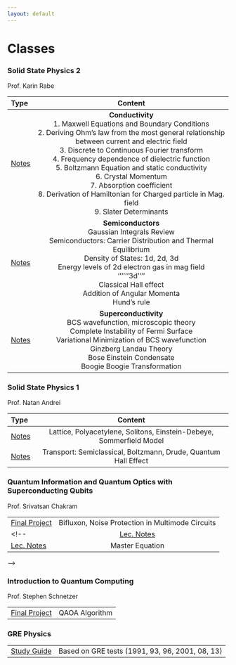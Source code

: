```yaml
---
layout: default
---
```

# Classes

### Solid State Physics 2
Prof. Karin Rabe

| Type     | Content | 
| :---        |    :----:   | 
| [Notes](https://drive.google.com/file/d/1bNWKUugDcHSWL1R8pojJ_nVML05eVihd/view?usp=share_link) |**Conductivity**<br> 1. Maxwell Equations and Boundary Conditions <br> 2. Deriving Ohm’s law from the most general relationship between current and electric field <br> 3. Discrete to Continuous Fourier transform <br> 4. Frequency dependence of dielectric function <br>5. Boltzmann Equation and static conductivity <br> 6. Crystal Momentum<br>7. Absorption coefficient<br>8. Derivation of Hamiltonian for Charged particle in Mag. field<br>9. Slater Determinants| 
| [Notes](https://drive.google.com/file/d/1IMf5qmj3WIQpiyOTGh5mVFNmZXcWeiM8/view?usp=share_link) |**Semiconductors** <br> Gaussian Integrals Review <br> Semiconductors: Carrier Distribution and Thermal Equilibrium <br> Density of States: 1d, 2d, 3d <br> Energy levels of 2d electron gas in mag field <br> ‘’’’’’3d’’’’ <br> Classical Hall effect <br> Addition of Angular Momenta <br>Hund’s rule |
| [Notes](https://drive.google.com/file/d/1kb3niss-DMalTkkgNo6vaTlXHqjc3bOL/view?usp=share_link) |**Superconductivity** <br> BCS wavefunction, microscopic theory <br> Complete Instability of Fermi Surface <br> Variational Minimization of BCS wavefunction <br> Ginzberg Landau Theory <br> Bose Einstein Condensate <br> Boogie Boogie Transformation|


### Solid State Physics 1
Prof. Natan Andrei

| Type     | Content | 
| :---        |    :----:   | 
| [Notes](https://drive.google.com/file/d/1A26bsXxo0mTfTYKnzeioGqBVvdZGU3YG/view?usp=share_link) | Lattice, Polyacetylene, Solitons, Einstein-Debeye, Sommerfield Model| 
| [Notes](https://drive.google.com/file/d/1MaxrL1Id_yEkm4yCyxAxlU2GCemXu58D/view?usp=share_link)  | Transport: Semiclassical, Boltzmann, Drude, Quantum Hall Effect        |


### Quantum Information and Quantum Optics with Superconducting Qubits 
Prof. Srivatsan Chakram

|      | | 
| :---        |    :----:   | 
| [Final Project](https://docs.google.com/presentation/d/1V7bebX6_DVzLBzptQ_aMPwYgg828f-BU/edit?usp=share_link&ouid=111558376192555559689&rtpof=true&sd=true)  | Bifluxon, Noise Protection in Multimode Circuits |
<!-- |[Lec. Notes](https://drive.google.com/file/d/1m0B07n6QH0moiBO6rRLwOHOH9mCejH1q/view?usp=share_link)| Transmon, Fluxonium|
|[Lec. Notes](https://drive.google.com/file/d/1HLvOMpPZJm9EhOlD5aYgqOucRUXmynWC/view?usp=share_link)| Master Equation|
 -->
### Introduction to Quantum Computing 
Prof. Stephen Schnetzer


|      |   | 
| :---        |    :----:   | 
| [Final Project](https://drive.google.com/file/d/1uZhSU7YO26EixLf81HEM0qR5Dh-Lzui6/view?usp=share_link)  | QAOA Algorithm |

### GRE Physics

|      |  | 
| :---        |    :----:   | 
| [Study Guide](https://drive.google.com/file/d/1b8opeaThUm46z9azmbVY7nhtOQo4e7cS/view?usp=share_link)  | Based on GRE tests (1991, 93, 96, 2001, 08, 13) |
